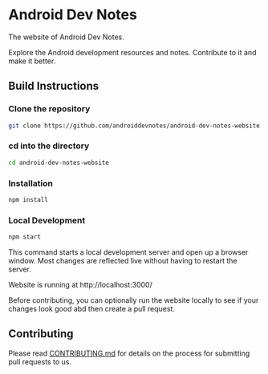 # Android Dev Notes

The website of Android Dev Notes.

Explore the Android development resources and notes. Contribute to it and make it better.

## Build Instructions

### Clone the repository

```bash
git clone https://github.com/androiddevnotes/android-dev-notes-website
```

### cd into the directory

```bash
cd android-dev-notes-website
```

### Installation

```bash
npm install
```

### Local Development

```bash
npm start
```

This command starts a local development server and open up a browser window. Most changes are reflected live without having to restart the server.

Website is running at http://localhost:3000/

Before contributing, you can optionally run the website locally to see if your changes look good abd then create a pull request.

## Contributing

Please read [CONTRIBUTING.md](CONTRIBUTING.md) for details on the process for submitting pull requests to us.